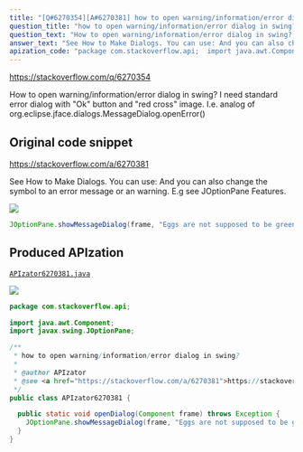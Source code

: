 ```yaml
---
title: "[Q#6270354][A#6270381] how to open warning/information/error dialog in swing?"
question_title: "how to open warning/information/error dialog in swing?"
question_text: "How to open warning/information/error dialog in swing? I need standard error dialog with \"Ok\" button and \"red cross\" image. I.e. analog of org.eclipse.jface.dialogs.MessageDialog.openError()"
answer_text: "See How to Make Dialogs. You can use: And you can also change the symbol to an error message or an warning. E.g see JOptionPane Features."
apization_code: "package com.stackoverflow.api;  import java.awt.Component; import javax.swing.JOptionPane;  /**  * how to open warning/information/error dialog in swing?  *  * @author APIzator  * @see <a href=\"https://stackoverflow.com/a/6270381\">https://stackoverflow.com/a/6270381</a>  */ public class APIzator6270381 {    public static void openDialog(Component frame) throws Exception {     JOptionPane.showMessageDialog(frame, \"Eggs are not supposed to be green.\");   } }"
---
```


https://stackoverflow.com/q/6270354

How to open warning/information/error dialog in swing?
I need standard error dialog with &quot;Ok&quot; button and &quot;red cross&quot; image.
I.e. analog of org.eclipse.jface.dialogs.MessageDialog.openError()



## Original code snippet

https://stackoverflow.com/a/6270381

See How to Make Dialogs.
You can use:
And you can also change the symbol to an error message or an warning. E.g see JOptionPane Features.

<div class="code-logo"><img src="/stackoverflow.png" /></div>

```java
JOptionPane.showMessageDialog(frame, "Eggs are not supposed to be green.");
```

## Produced APIzation

[`APIzator6270381.java`](https://github.com/blind-papers/apization-temp-data/raw/main/search/APIzator6270381.java)

<div class="code-logo"><img src="/apizator.png" /></div>

```java
package com.stackoverflow.api;

import java.awt.Component;
import javax.swing.JOptionPane;

/**
 * how to open warning/information/error dialog in swing?
 *
 * @author APIzator
 * @see <a href="https://stackoverflow.com/a/6270381">https://stackoverflow.com/a/6270381</a>
 */
public class APIzator6270381 {

  public static void openDialog(Component frame) throws Exception {
    JOptionPane.showMessageDialog(frame, "Eggs are not supposed to be green.");
  }
}

```